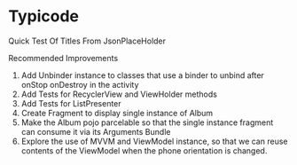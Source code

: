 # Typicode
Quick Test Of Titles From JsonPlaceHolder 

Recommended Improvements

1. Add Unbinder instance to classes that use a binder to unbind after onStop onDestroy in the activity
2. Add Tests for RecyclerView and ViewHolder methods
3. Add Tests for ListPresenter
4. Create Fragment to display single instance of Album
5. Make the Album pojo parcelable so that the single instance fragment can consume it via its Arguments Bundle
6. Explore the use of MVVM and ViewModel instance, so that we can reuse contents of the ViewModel when the phone orientation is changed.  
